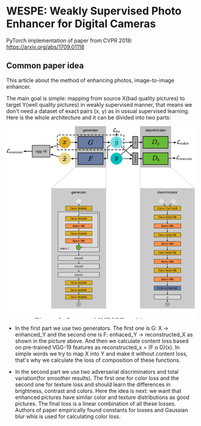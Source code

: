 # WESPE: Weakly Supervised Photo Enhancer for Digital Cameras
PyTorch implementation of paper from CVPR 2018:
https://arxiv.org/abs/1709.01118

## Common paper idea
This article about the method of enhancing photos, image-to-image enhancer.

The main goal is simple: mapping from source X(bad quality pictures) to target Y(well quality pictures) in weakly supervised manner, that means we don't need a dataset of exact pairs (x, y) as in ussual supervised learning. Here is the whole architecture and it can be divided into two parts:

![wespe](wespe.png)

* In the first part we use two generators. The first one is G: X -> enhanced_Y and the second one is F: enhaced_Y -> reconstructed_X as shown in the picture above. And then we calculate content loss based on pre-trained VGG-19 features as reconstructed_x = (F o G)(x). In simple words we try to map X into Y and make it without content loss, that's why we calculate the loss of composition of these functions. 

* In the second part we use two adversarial discriminators and total variation(for smoother results). The first one for color loss and the second one for texture loss and should learn the differences in brightness, contrast and colors. Here the idea is next: we want that enhanced pictures have similar color and texture distributions as good pictures. The final loss is a linear combination of all these losses. Authors of paper empirically found constants for losses and Gaussian blur whis is used for calculating color loss.